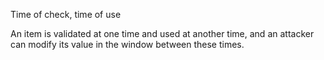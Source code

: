 Time of check, time of use

An item is validated at one time and used at another time, and an attacker can modify its value in the window between these times.